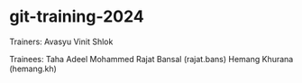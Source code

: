 # git-training-2024

Trainers:
Avasyu
Vinit
Shlok

Trainees:
Taha Adeel Mohammed
Rajat Bansal (rajat.bans)
Hemang Khurana (hemang.kh)

